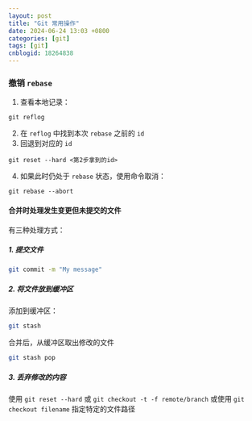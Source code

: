 ```yaml
---
layout: post
title: "Git 常用操作"
date: 2024-06-24 13:03 +0800
categories: [git]
tags: [git]
cnblogid: 18264838
---
```


### 撤销 `rebase`
1. 查看本地记录：
```shell
git reflog
```
2. 在 `reflog` 中找到本次 `rebase` 之前的 `id`
3. 回退到对应的 `id`
```shell
git reset --hard <第2步拿到的id>
```
4. 如果此时仍处于 `rebase` 状态，使用命令取消：
```shell
git rebase --abort
```



#### 合并时处理发生变更但未提交的文件
有三种处理方式：



##### 1. 提交文件
```bash
git commit -m "My message"
```



##### 2. 将文件放到缓冲区
添加到缓冲区：
```bash
git stash
```
合并后，从缓冲区取出修改的文件
```bash
git stash pop
```



##### 3. 丢弃修改的内容
使用 `git reset --hard` 或 `git checkout -t -f remote/branch`
或使用 `git checkout filename` 指定特定的文件路径
